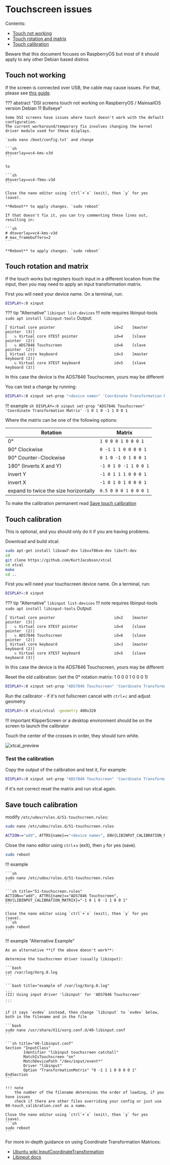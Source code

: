 # Touchscreen issues

Contents:

* [Touch not working](#touch-not-working)
* [Touch rotation and matrix](#touch-rotation-and-matrix)
* [Touch calibration](#touch-calibration)

Beware that this document focuses on RaspberryOS but most of it should apply to any other Debian based distros

## Touch not working

If the screen is connected over USB, the cable may cause issues.
For that, please see [this guide](Physical_Install.md#cable-issues).


??? abstract "DSI screens touch not working on RaspberryOS / MainsailOS version Debian 11 Bullseye"

    Some DSI screens have issues where touch doesn't work with the default configuration.
    The current workaround/temporary fix involves changing the kernel driver module used for these displays.

    `sudo nano /boot/config.txt` and change

    ```sh
    dtoverlay=vc4-kms-v3d
    ```

    to

    ```sh
    dtoverlay=vc4-fkms-v3d
    ```

    Close the nano editor using `ctrl`+`x` (exit), then `y` for yes (save).

    **Reboot** to apply changes. `sudo reboot`

    If that doesn't fix it, you can try commenting these lines out, resulting in:

    ```sh
    # dtoverlay=vc4-kms-v3d
    # max_framebuffers=2
    ```

    **Reboot** to apply changes. `sudo reboot`

## Touch rotation and matrix

If the touch works but registers touch input in a different location from the input, then you may need to apply an input transformation matrix.

First you will need your device name. On a terminal, run:

```sh
DISPLAY=:0 xinput
```
??? tip "Alternative"
    ```
    libinput list-devices
    ```
    !!! note
        requires libinput-tools
        ```
        sudo apt install libinput-tools
        ```
Output:

```text
⎡ Virtual core pointer                          id=2    [master pointer  (3)]
⎜   ↳ Virtual core XTEST pointer                id=4    [slave  pointer  (2)]
⎜   ↳ ADS7846 Touchscreen                       id=6    [slave  pointer  (2)]
⎣ Virtual core keyboard                         id=3    [master keyboard (2)]
    ↳ Virtual core XTEST keyboard               id=5    [slave  keyboard (3)]
```

In this case the device is the ADS7846 Touchscreen, yours may be different

You can test a change by running:

```sh
DISPLAY=:0 xinput set-prop "<device name>" 'Coordinate Transformation Matrix' <matrix>
```

!!! example
    ```sh
    DISPLAY=:0 xinput set-prop "ADS7846 Touchscreen" 'Coordinate Transformation Matrix' -1 0 1 0 -1 1 0 0 1
    ```

Where the matrix can be one of the following options:

| Rotation                                | Matrix                |
|-----------------------------------------|-----------------------|
| 0°                                      | `1 0 0 0 1 0 0 0 1`   |
| 90° Clockwise                           | `0 -1 1 1 0 0 0 0 1`  |
| 90° Counter-Clockwise                   | `0 1 0 -1 0 1 0 0 1`  |
| 180° (Inverts X and Y)                  | `-1 0 1 0 -1 1 0 0 1` |
| invert Y                                | `-1 0 1 1 1 0 0 0 1`  |
| invert X                                | `-1 0 1 0 1 0 0 0 1`  |
| expand to twice the size horizontally   | `0.5 0 0 0 1 0 0 0 1` |

To make the calibration permanent read [Save touch calibration](#save-touch-calibration)

## Touch calibration

This is optional, and you should only do it if you are having problems.

Download and build xtcal:

```sh
sudo apt-get install libxaw7-dev libxxf86vm-dev libxft-dev
cd
git clone https://github.com/KurtJacobson/xtcal
cd xtcal
make
cd ..
```

First you will need your touchscreen device name. On a terminal, run:

```sh
DISPLAY=:0 xinput
```
??? tip "Alternative"
    ```
    libinput list-devices
    ```
    !!! note
        requires libinput-tools
        ```
        sudo apt install libinput-tools
        ```
Output:

```text
⎡ Virtual core pointer                          id=2    [master pointer  (3)]
⎜   ↳ Virtual core XTEST pointer                id=4    [slave  pointer  (2)]
⎜   ↳ ADS7846 Touchscreen                       id=6    [slave  pointer  (2)]
⎣ Virtual core keyboard                         id=3    [master keyboard (2)]
    ↳ Virtual core XTEST keyboard               id=5    [slave  keyboard (3)]
```

In this case the device is the ADS7846 Touchscreen, yours may be different

Reset the old calibration: (set the 0° rotation matrix: 1 0 0 0 1 0 0 0 1)
```sh
DISPLAY=:0 xinput set-prop "ADS7846 Touchscreen" 'Coordinate Transformation Matrix' 1 0 0 0 1 0 0 0 1
```
Run the calibrator - if it's not fullscreen cancel with `ctrl`+`c` and adjust geometry
```sh
DISPLAY=:0 xtcal/xtcal -geometry 480x320
```

!!! important
    KlipperScreen or a desktop environment should be on the screen to launch the calibrator

Touch the center of the crosses in order, they should turn white.

![xtcal_preview](../img/troubleshooting/xtcal.png)

### Test the calibration

Copy the output of the calibration and test it, For example:
```sh
DISPLAY=:0 xinput set-prop "ADS7846 Touchscreen" 'Coordinate Transformation Matrix' -0.016267 -0.952804 0.978336 -1.010164 0.065333 0.998316 0 0 1
```
if it's not correct reset the matrix and run xtcal again.


## Save touch calibration

modify `/etc/udev/rules.d/51-touchscreen.rules`:

```sh
sudo nano /etc/udev/rules.d/51-touchscreen.rules
```

```sh title="51-touchscreen.rules"
ACTION=="add", ATTRS{name}=="<device name>", ENV{LIBINPUT_CALIBRATION_MATRIX}="<matrix>"
```

Close the nano editor using `ctrl`+`x` (exit), then `y` for yes (save).

```sh
sudo reboot
```

!!! example

    ```sh
    sudo nano /etc/udev/rules.d/51-touchscreen.rules
    ```

    ```sh title="51-touchscreen.rules"
    ACTION=="add", ATTRS{name}=="ADS7846 Touchscreen", ENV{LIBINPUT_CALIBRATION_MATRIX}="-1 0 1 0 -1 1 0 0 1"
    ```

    Close the nano editor using `ctrl`+`x` (exit), then `y` for yes (save).
    ```sh
    sudo reboot
    ```


!!! example "Alternative Example"

    As an alternative **if the above doesn't work**:

    determine the touchscreen driver (usually libinput):

    ```bash
    cat /var/log/Xorg.0.log
    ```

    ```bash title="example of /var/log/Xorg.0.log"
    ...
    (II) Using input driver 'libinput' for 'ADS7846 Touchscreen'
    ...
    ```

    if it says `evdev` instead, then change `libinput` to `evdev` below, both in the filename and in the file

    ```bash
    sudo nano /usr/share/X11/xorg.conf.d/40-libinput.conf
    ```

    ```sh title="40-libinput.conf"
    Section "InputClass"
            Identifier "libinput touchscreen catchall"
            MatchIsTouchscreen "on"
            MatchDevicePath "/dev/input/event*"
            Driver "libinput"
            Option "TransformationMatrix" "0 -1 1 1 0 0 0 0 1"
    EndSection
    ```

    !!! note
        the number of the filename determines the order of loading, if you have issues
        check if there are other files overriding your config or just use 99-touch_calibration.conf as a name.

    Close the nano editor using `ctrl`+`x` (exit), then `y` for yes (save).
    ```sh
    sudo reboot
    ```

For more in-depth guidance on using Coordinate Transformation Matrices:

* [Ubuntu wiki InputCoordinateTransformation](https://wiki.ubuntu.com/X/InputCoordinateTransformation)
* [Libinput docs](https://wayland.freedesktop.org/libinput/doc/1.9.0/absolute_axes.html)
